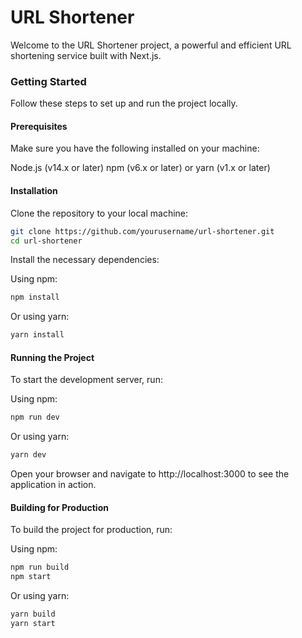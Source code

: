 # URL Shortener

Welcome to the URL Shortener project, a powerful and efficient URL shortening service built with Next.js.

### Getting Started

Follow these steps to set up and run the project locally.

#### Prerequisites

Make sure you have the following installed on your machine:

Node.js (v14.x or later)
npm (v6.x or later) or yarn (v1.x or later)

#### Installation

Clone the repository to your local machine:

```bash
git clone https://github.com/yourusername/url-shortener.git
cd url-shortener
```

Install the necessary dependencies:

Using npm:

```bash
npm install
```

Or using yarn:

```bash
yarn install
```

#### Running the Project

To start the development server, run:

Using npm:

```bash
npm run dev
```

Or using yarn:

```bash
yarn dev
```

Open your browser and navigate to http://localhost:3000 to see the application in action.

#### Building for Production

To build the project for production, run:

Using npm:

```bash
npm run build
npm start
```

Or using yarn:

```bash
yarn build
yarn start
```
